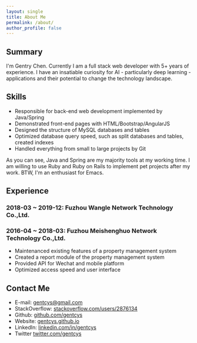 ```yaml
---
layout: single
title: About Me
permalink: /about/
author_profile: false
---
```

## Summary

I'm Gentry Chen. Currently I am a full stack web developer with 5+ years of experience. I have an insatiable curiosity for AI - particularly deep learning - applications and their potential to change the technology landscape.

## Skills

* Responsible for back-end web development implemented by Java/Spring
* Demonstrated front-end pages with HTML/Bootstrap/AngularJS
* Designed the structure of MySQL databases and tables
* Optimized database query speed, such as split databases and tables, created indexes
* Handled everything from small to large projects by Git

As you can see, Java and Spring are my majority tools at my working time. I am willing to use Ruby and Ruby on Rails to implement pet projects after my work. BTW, I'm an enthusiast for Emacs.

## Experience

### 2018-03 ~ 2019-12: Fuzhou Wangle Network Technology Co.,Ltd.

### 2016-04 ~ 2018-03: Fuzhou Meishenghuo Network Technology Co.,Ltd.

* Maintenanced existing features of a property management system
* Created a report module of the property management system
* Provided API for Wechat and mobile platform
* Optimized access speed and user interface

## Contact Me

* E-mail: gentcys@gmail.com
* StackOverflow: [stackoverflow.com/users/2876134](https://stackoverflow.com/users/2876134)
* Github: [github.com/gentcys](https://github.com/gentcys)
* Website: [gentcys.github.io](https://gentcys.github.io)
* LinkedIn: [linkedin.com/in/gentcys](https://www.linkedin.com/in/gentcys)
* Twitter [twitter.com/gentcys](https://twitter.com/gentcys)
